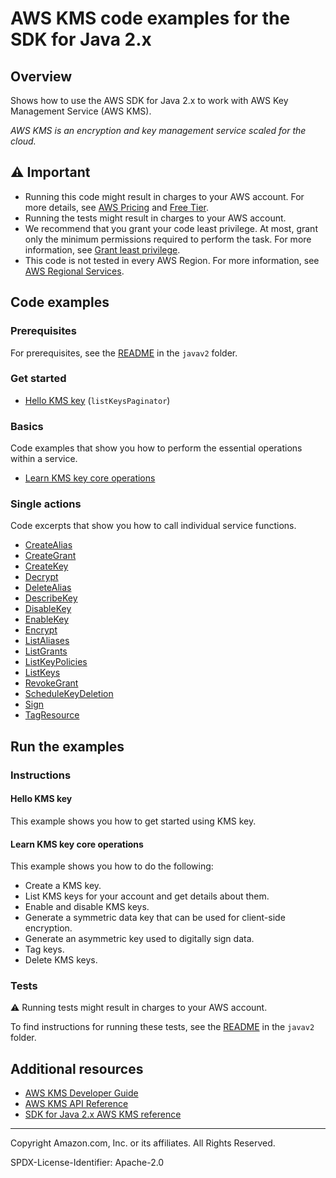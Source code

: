 # AWS KMS code examples for the SDK for Java 2.x

## Overview

Shows how to use the AWS SDK for Java 2.x to work with AWS Key Management Service (AWS KMS).

<!--custom.overview.start-->
<!--custom.overview.end-->

_AWS KMS is an encryption and key management service scaled for the cloud._

## ⚠ Important

* Running this code might result in charges to your AWS account. For more details, see [AWS Pricing](https://aws.amazon.com/pricing/) and [Free Tier](https://aws.amazon.com/free/).
* Running the tests might result in charges to your AWS account.
* We recommend that you grant your code least privilege. At most, grant only the minimum permissions required to perform the task. For more information, see [Grant least privilege](https://docs.aws.amazon.com/IAM/latest/UserGuide/best-practices.html#grant-least-privilege).
* This code is not tested in every AWS Region. For more information, see [AWS Regional Services](https://aws.amazon.com/about-aws/global-infrastructure/regional-product-services).

<!--custom.important.start-->
<!--custom.important.end-->

## Code examples

### Prerequisites

For prerequisites, see the [README](../../README.md#Prerequisites) in the `javav2` folder.


<!--custom.prerequisites.start-->
<!--custom.prerequisites.end-->

### Get started

- [Hello KMS key](src/main/java/com/example/kms/HelloKMS.java#L6) (`listKeysPaginator`)


### Basics

Code examples that show you how to perform the essential operations within a service.

- [Learn KMS key core operations](src/main/java/com/example/kms/scenario/KMSScenario.java)


### Single actions

Code excerpts that show you how to call individual service functions.

- [CreateAlias](src/main/java/com/example/kms/scenario/KMSActions.java#L196)
- [CreateGrant](src/main/java/com/example/kms/scenario/KMSActions.java#L274)
- [CreateKey](src/main/java/com/example/kms/scenario/KMSActions.java#L95)
- [Decrypt](src/main/java/com/example/kms/scenario/KMSActions.java#L384)
- [DeleteAlias](src/main/java/com/example/kms/scenario/KMSActions.java#L571)
- [DescribeKey](src/main/java/com/example/kms/scenario/KMSActions.java#L118)
- [DisableKey](src/main/java/com/example/kms/scenario/KMSActions.java#L594)
- [EnableKey](src/main/java/com/example/kms/scenario/KMSActions.java#L140)
- [Encrypt](src/main/java/com/example/kms/scenario/KMSActions.java#L169)
- [ListAliases](src/main/java/com/example/kms/scenario/KMSActions.java#L222)
- [ListGrants](src/main/java/com/example/kms/scenario/KMSActions.java#L314)
- [ListKeyPolicies](src/main/java/com/example/kms/scenario/KMSActions.java#L457)
- [ListKeys](src/main/java/com/example/kms/HelloKMS.java#L6)
- [RevokeGrant](src/main/java/com/example/kms/scenario/KMSActions.java#L346)
- [ScheduleKeyDeletion](src/main/java/com/example/kms/scenario/KMSActions.java#L616)
- [Sign](src/main/java/com/example/kms/scenario/KMSActions.java#L483)
- [TagResource](src/main/java/com/example/kms/scenario/KMSActions.java#L543)


<!--custom.examples.start-->
<!--custom.examples.end-->

## Run the examples

### Instructions


<!--custom.instructions.start-->
<!--custom.instructions.end-->

#### Hello KMS key

This example shows you how to get started using KMS key.


#### Learn KMS key core operations

This example shows you how to do the following:

- Create a KMS key.
- List KMS keys for your account and get details about them.
- Enable and disable KMS keys.
- Generate a symmetric data key that can be used for client-side encryption.
- Generate an asymmetric key used to digitally sign data.
- Tag keys.
- Delete KMS keys.

<!--custom.basic_prereqs.kms_Scenario_Basics.start-->
<!--custom.basic_prereqs.kms_Scenario_Basics.end-->


<!--custom.basics.kms_Scenario_Basics.start-->
<!--custom.basics.kms_Scenario_Basics.end-->


### Tests

⚠ Running tests might result in charges to your AWS account.


To find instructions for running these tests, see the [README](../../README.md#Tests)
in the `javav2` folder.



<!--custom.tests.start-->
<!--custom.tests.end-->

## Additional resources

- [AWS KMS Developer Guide](https://docs.aws.amazon.com/kms/latest/developerguide/overview.html)
- [AWS KMS API Reference](https://docs.aws.amazon.com/kms/latest/APIReference/Welcome.html)
- [SDK for Java 2.x AWS KMS reference](https://sdk.amazonaws.com/java/api/latest/software/amazon/awssdk/services/kms/package-summary.html)

<!--custom.resources.start-->
<!--custom.resources.end-->

---

Copyright Amazon.com, Inc. or its affiliates. All Rights Reserved.

SPDX-License-Identifier: Apache-2.0